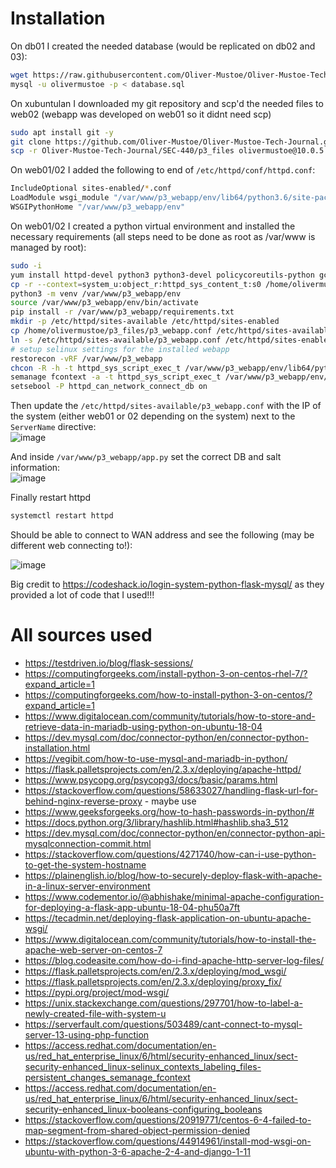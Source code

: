 # Installation
On db01 I created the needed database (would be replicated on db02 and 03):
```bash
wget https://raw.githubusercontent.com/Oliver-Mustoe/Oliver-Mustoe-Tech-Journal/main/SEC-440/p3_files/database.sql 
mysql -u olivermustoe -p < database.sql
```

On xubuntulan I downloaded my git repository and scp'd the needed files to web02 (webapp was developed on web01 so it didnt need scp)
```bash
sudo apt install git -y
git clone https://github.com/Oliver-Mustoe/Oliver-Mustoe-Tech-Journal.git
scp -r Oliver-Mustoe-Tech-Journal/SEC-440/p3_files olivermustoe@10.0.5.101:
```

On web01/02 I added the following to end of `/etc/httpd/conf/httpd.conf`:
```bash
IncludeOptional sites-enabled/*.conf
LoadModule wsgi_module "/var/www/p3_webapp/env/lib64/python3.6/site-packages/mod_wsgi/server/mod_wsgi-py36.cpython-36m-x86_64-linux-gnu.so"
WSGIPythonHome "/var/www/p3_webapp/env"
```

On web01/02 I created a python virtual environment and installed the necessary requirements (all steps need to be done as root as /var/www is managed by root):
```bash
sudo -i
yum install httpd-devel python3 python3-devel policycoreutils-python gcc -y
cp -r --context=system_u:object_r:httpd_sys_content_t:s0 /home/olivermustoe/p3_files/p3_webapp /var/www/
python3 -m venv /var/www/p3_webapp/env
source /var/www/p3_webapp/env/bin/activate
pip install -r /var/www/p3_webapp/requirements.txt
mkdir -p /etc/httpd/sites-available /etc/httpd/sites-enabled
cp /home/olivermustoe/p3_files/p3_webapp.conf /etc/httpd/sites-available/p3_webapp.conf
ln -s /etc/httpd/sites-available/p3_webapp.conf /etc/httpd/sites-enabled/p3_webapp.conf
# setup selinux settings for the installed webapp
restorecon -vRF /var/www/p3_webapp
chcon -R -h -t httpd_sys_script_exec_t /var/www/p3_webapp/env/lib64/python3.6/site-packages/mod_wsgi/server/mod_wsgi-py36.cpython-36m-x86_64-linux-gnu.so
semanage fcontext -a -t httpd_sys_script_exec_t /var/www/p3_webapp/env/lib64/python3.6/site-packages/mod_wsgi/server/mod_wsgi-py36.cpython-36m-x86_64-linux-gnu.so
setsebool -P httpd_can_network_connect_db on
```

Then update the `/etc/httpd/sites-available/p3_webapp.conf` with the IP of the system (either web01 or 02 depending on the system) next to the `ServerName` directive:  
![image](https://github.com/Oliver-Mustoe/Oliver-Mustoe-Tech-Journal/assets/71083461/e64dc62b-9a09-4dea-990c-3a1bf0b5111e)

And inside `/var/www/p3_webapp/app.py` set the correct DB and salt information:  
![image](https://github.com/Oliver-Mustoe/Oliver-Mustoe-Tech-Journal/assets/71083461/cf381c74-1619-410b-9cf2-742b3a9143e4)

Finally restart httpd
```bash
systemctl restart httpd
```

Should be able to connect to WAN address and see the following (may be different web connecting to!):

![image](https://github.com/Oliver-Mustoe/Oliver-Mustoe-Tech-Journal/assets/71083461/6a37fc3e-466a-4a2b-9174-a5b9e80ce89f)


Big credit to https://codeshack.io/login-system-python-flask-mysql/ as they provided a lot of code that I used!!!
# All sources used
- https://testdriven.io/blog/flask-sessions/
- https://computingforgeeks.com/install-python-3-on-centos-rhel-7/?expand_article=1
- https://computingforgeeks.com/how-to-install-python-3-on-centos/?expand_article=1
- https://www.digitalocean.com/community/tutorials/how-to-store-and-retrieve-data-in-mariadb-using-python-on-ubuntu-18-04
- https://dev.mysql.com/doc/connector-python/en/connector-python-installation.html
- https://vegibit.com/how-to-use-mysql-and-mariadb-in-python/
- https://flask.palletsprojects.com/en/2.3.x/deploying/apache-httpd/
- https://www.psycopg.org/psycopg3/docs/basic/params.html
- https://stackoverflow.com/questions/58633027/handling-flask-url-for-behind-nginx-reverse-proxy - maybe use
- https://www.geeksforgeeks.org/how-to-hash-passwords-in-python/#
- https://docs.python.org/3/library/hashlib.html#hashlib.sha3_512
- https://dev.mysql.com/doc/connector-python/en/connector-python-api-mysqlconnection-commit.html
- https://stackoverflow.com/questions/4271740/how-can-i-use-python-to-get-the-system-hostname
- https://plainenglish.io/blog/how-to-securely-deploy-flask-with-apache-in-a-linux-server-environment
- https://www.codementor.io/@abhishake/minimal-apache-configuration-for-deploying-a-flask-app-ubuntu-18-04-phu50a7ft
- https://tecadmin.net/deploying-flask-application-on-ubuntu-apache-wsgi/
- https://www.digitalocean.com/community/tutorials/how-to-install-the-apache-web-server-on-centos-7
- https://blog.codeasite.com/how-do-i-find-apache-http-server-log-files/
- https://flask.palletsprojects.com/en/2.3.x/deploying/mod_wsgi/
- https://flask.palletsprojects.com/en/2.3.x/deploying/proxy_fix/
- https://pypi.org/project/mod-wsgi/
- https://unix.stackexchange.com/questions/297701/how-to-label-a-newly-created-file-with-system-u
- https://serverfault.com/questions/503489/cant-connect-to-mysql-server-13-using-php-function
- https://access.redhat.com/documentation/en-us/red_hat_enterprise_linux/6/html/security-enhanced_linux/sect-security-enhanced_linux-selinux_contexts_labeling_files-persistent_changes_semanage_fcontext
- https://access.redhat.com/documentation/en-us/red_hat_enterprise_linux/6/html/security-enhanced_linux/sect-security-enhanced_linux-booleans-configuring_booleans
- https://stackoverflow.com/questions/20919771/centos-6-4-failed-to-map-segment-from-shared-object-permission-denied
- https://stackoverflow.com/questions/44914961/install-mod-wsgi-on-ubuntu-with-python-3-6-apache-2-4-and-django-1-11
